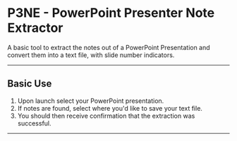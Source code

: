 # P3NE - PowerPoint Presenter Note Extractor

A basic tool to extract the notes out of a PowerPoint Presentation and convert them into a text file, with slide number indicators. 

---
## Basic Use

1) Upon launch select your PowerPoint presentation. 
2) If notes are found, select where you'd like to save your text file.
3) You should then receive confirmation that the extraction was successful. 

---



